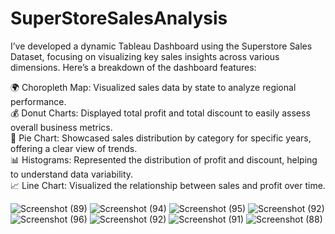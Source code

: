 # SuperStoreSalesAnalysis
I’ve developed a dynamic Tableau Dashboard using the Superstore Sales Dataset, focusing on visualizing key sales insights across various dimensions. Here’s a breakdown of the dashboard features:

🌍 Choropleth Map: Visualized sales data by state to analyze regional performance.<br>
💰 Donut Charts: Displayed total profit and total discount to easily assess overall business metrics.<br>
🛒 Pie Chart: Showcased sales distribution by category for specific years, offering a clear view of trends.<br>
📊 Histograms: Represented the distribution of profit and discount, helping to understand data variability.<br>
📈 Line Chart: Visualized the relationship between sales and profit over time.<br>

![Screenshot (89)](https://github.com/user-attachments/assets/f00130f5-c7fc-4263-adc0-57d8bc7e7873)
![Screenshot (94)](https://github.com/user-attachments/assets/1edff202-77dd-4fc4-bb46-5406da62ffd1)
![Screenshot (95)](https://github.com/user-attachments/assets/57261ff8-efc9-4c7d-b2f6-2b2957ab8250)
![Screenshot (92)](https://github.com/user-attachments/assets/2623127a-cdae-47c0-a631-e32640239401)
![Screenshot (96)](https://github.com/user-attachments/assets/d3491f38-694e-4fc6-b13a-ec42995aef2f)
![Screenshot (92)](https://github.com/user-attachments/assets/98ed5d5a-5968-4398-8218-40c0383050c0)
![Screenshot (91)](https://github.com/user-attachments/assets/a1426858-b677-4ba0-ba0b-8ee258a87383)
![Screenshot (88)](https://github.com/user-attachments/assets/860c1b7f-5489-4b13-b632-f1cd163e5c5d)
